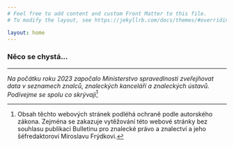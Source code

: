 ```yaml
---
# Feel free to add content and custom Front Matter to this file.
# To modify the layout, see https://jekyllrb.com/docs/themes/#overriding-theme-defaults

layout: home
---
```

### Něco se chystá...
---
*Na počátku roku 2023 započalo Ministerstvo spravedlnosti zveřejňovat data v seznamech znalců, znaleckých kanceláří a znaleckých ústavů. Podívejme se spolu co skrývají*[^1]	

[^1]: Obsah těchto webových stránek podléhá ochraně podle autorského zákona. Zejména se zakazuje vytěžování této webové stránky bez souhlasu publikaci Bulletinu pro znalecké právo a znalectví a jeho šéfredaktorovi Miroslavu Frýdkovi. 

